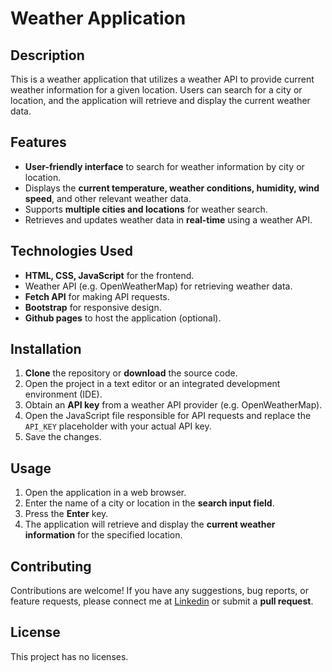 <!DOCTYPE html>
<html>
<body>
  <h1> Weather Application</h1>

  <h2>Description</h2>
  <p>This is a weather application that utilizes a weather API to provide current weather information for a given location. Users can search for a city or location, and the application will retrieve and display the current weather data.</p>

  <h2>Features</h2>
  <ul>
    <li><strong>User-friendly interface</strong> to search for weather information by city or location.</li>
    <li>Displays the <strong>current temperature, weather conditions, humidity, wind speed</strong>, and other relevant weather data.</li>
    <li>Supports <strong>multiple cities and locations</strong> for weather search.</li>
    <li>Retrieves and updates weather data in <strong>real-time</strong> using a weather API.</li>
  </ul>

  <h2>Technologies Used</h2>
  <ul>
    <li><strong>HTML, CSS, JavaScript</strong> for the frontend.</li>
    <li>Weather API (e.g. OpenWeatherMap) for retrieving weather data.</li>
    <li><strong>Fetch API</strong> for making API requests.</li>
    <li><strong>Bootstrap</strong> for responsive design.</li>
    <li> <strong>Github pages</strong> to host the application (optional).</li>
  </ul>

  <h2>Installation</h2>
  <ol>
    <li><strong>Clone</strong> the repository or <strong>download</strong> the source code.</li>
    <li>Open the project in a text editor or an integrated development environment (IDE).</li>
    <li>Obtain an <strong>API key</strong> from a weather API provider (e.g. OpenWeatherMap).</li>
    <li>Open the JavaScript file responsible for API requests and replace the <code>API_KEY</code> placeholder with your actual API key.</li>
    <li>Save the changes.</li>
  </ol>

  <h2>Usage</h2>
  <ol>
    <li>Open the application in a web browser.</li>
    <li>Enter the name of a city or location in the <strong>search input field</strong>.</li>
    <li>Press the <strong>Enter</strong> key.</li>
    <li>The application will retrieve and display the <strong>current weather information</strong> for the specified location.</li>
  </ol>

  <h2>Contributing</h2>
  <p>Contributions are welcome! If you have any suggestions, bug reports, or feature requests, please connect me at <a href="https://www.linkedin.com/in/abhishek-patil-2181a6230/">Linkedin</a> or submit a <strong>pull request</strong>.</p>

  <h2>License</h2>
  <p>This project has no licenses.<p/>
